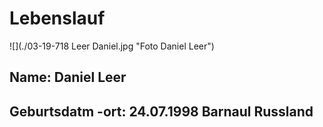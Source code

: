 # Lebenslauf

![](./03-19-718 Leer Daniel.jpg "Foto Daniel Leer")

## Name: Daniel Leer
## Geburtsdatm -ort: 24.07.1998 Barnaul Russland

